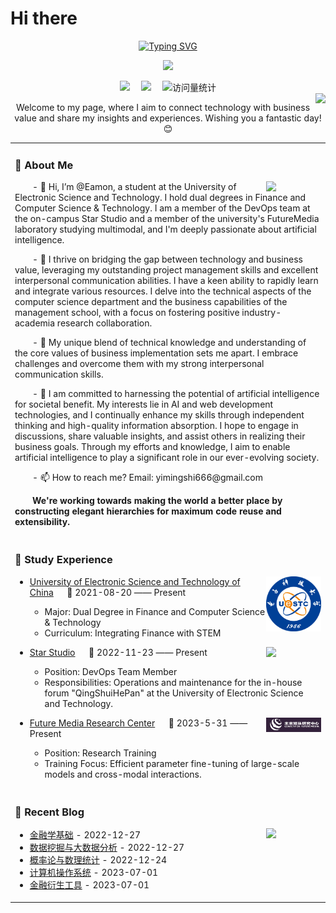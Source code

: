 <!-- 个人简介 -->
# Hi there


<div align="center">
  
  <!-- dynamic typing effect 动态打字效果 -->
  <div align="center">
    <a href="https://shiym.top">
      <img src="https://readme-typing-svg.demolab.com?font=Fira+Code&pause=1000&width=435&lines=println(%22Hello%2C%20World%22);Eamon 史一鸣&center=true&size=27" alt="Typing SVG" />
    </a>
  </div>

  <!-- knock code pictures 敲代码的图片 -->
  <img src="https://cdn.jsdelivr.net/gh/sun0225SUN/sun0225SUN/assets/images/coding.gif" /><br>

  <!-- profile logo 个人资料徽标 -->
  <div align="center">
    <a href="https://shiym.top"><img src="https://img.shields.io/badge/Website-博客-blue" /></a>&emsp;
    <a href="https://twitter.com/uestcshiym/"><img src="https://img.shields.io/badge/Twitter-推特-blue" /></a>&emsp;
    <!-- visitor statistics logo 访问量统计徽标 -->
    <img src="https://komarev.com/ghpvc/?username=SKDDJ&label=Views&color=0e75b6&style=flat" alt="访问量统计" />
  </div>


<img align="right" src="https://github-readme-stats.vercel.app/api?username=SKDDJ&show_icons=true&icon_color=CE1D2D&text_color=718096&bg_color=ffffff&hide_title=true" />


<table>
<tr><td>

<!-- About me 关于我 -->
### 🤺 About Me

<img align="right" width="88" src="https://shiym.top/medias/avatar.png" />


<p>&emsp;&emsp;- 👋 Hi, I’m @Eamon, a student at the University of Electronic Science and Technology. I hold dual degrees in Finance and Computer Science & Technology. I am a member of the DevOps team at the on-campus Star Studio and a member of the university's FutureMedia laboratory studying multimodal, and I'm deeply passionate about artificial intelligence.</p>

<p>&emsp;&emsp;- 👀 I thrive on bridging the gap between technology and business value, leveraging my outstanding project management skills and excellent interpersonal communication abilities. I have a keen ability to rapidly learn and integrate various resources. I delve into the technical aspects of the computer science department and the business capabilities of the management school, with a focus on fostering positive industry-academia research collaboration.</p>

<p>&emsp;&emsp;- 🌱 My unique blend of technical knowledge and understanding of the core values of business implementation sets me apart. I embrace challenges and overcome them with my strong interpersonal communication skills.</p>

<p>&emsp;&emsp;- 💞️ I am committed to harnessing the potential of artificial intelligence for societal benefit. My interests lie in AI and web development technologies, and I continually enhance my skills through independent thinking and high-quality information absorption. I hope to engage in discussions, share valuable insights, and assist others in realizing their business goals. Through my efforts and knowledge, I aim to enable artificial intelligence to play a significant role in our ever-evolving society.</p>

<p>&emsp;&emsp;- 📫 How to reach me? Email: yimingshi666@gmail.com</p>


<p><strong>&emsp;&emsp;We're working towards making the world a better place by constructing elegant hierarchies for maximum code reuse and extensibility.</strong></p>

</td></tr>

<tr>
<td>
  
### 🏢 Study Experience

<img align="right" width="88" src="https://raw.githubusercontent.com/SKDDJ/picgoimgbed/main/202310281910558.jpg" />

- [University of Electronic Science and Technology of China](https://www.uestc.edu.cn/) &emsp; 📌 2021-08-20 —— Present

  - Major: Dual Degree in Finance and Computer Science & Technology
  - Curriculum: Integrating Finance with STEM

<img align="right" width="88" src="https://avatars.githubusercontent.com/u/11435014" />

- [Star Studio](https://github.com/StarStudio) &emsp; 📌 2022-11-23 —— Present

  - Position: DevOps Team Member
  - Responsibilities: Operations and maintenance for the in-house forum "QingShuiHePan" at the University of Electronic Science and Technology.

<img align="right" width="88" src="https://raw.githubusercontent.com/SKDDJ/picgoimgbed/main/202311032058566.jpg" />

- [Future Media Research Center](https://cfm.uestc.edu.cn/index) &emsp; 📌 2023-5-31 —— Present

  - Position: Research Training
  - Training Focus: Efficient parameter fine-tuning of large-scale models and cross-modal interactions.

<tr><td>

<!-- 近期博客 -->
### 📃 Recent Blog
  
<img align="right" width="88" src="https://cdn.jsdelivr.net/gh/sun0225SUN/sun0225SUN/assets/images/astronaut.png" />

<!-- START_SECTION:blog -->
* <a href='https://shiym.top/article/a0d51f41' target='_blank'>金融学基础</a> - 2022-12-27
* <a href='https://shiym.top/article/5d312595' target='_blank'>数据挖掘与大数据分析</a> - 2022-12-27
* <a href='https://shiym.top/article/28d5cef4' target='_blank'>概率论与数理统计</a> - 2022-12-24
* <a href='https://shiym.top/article/dbeddcc1' target='_blank'>计算机操作系统</a> - 2023-07-01
* <a href='https://shiym.top/article/f1b79b2a' target='_blank'>金融衍生工具</a> - 2023-07-01
<!-- END_SECTION:blog -->

</td></tr>

Welcome to my page, where I aim to connect technology with business value and share my insights and experiences. Wishing you a fantastic day! 😊


